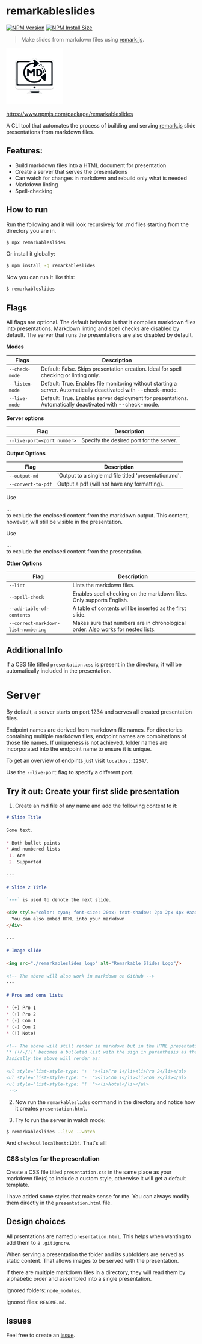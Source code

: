 # remarkableslides

[![NPM Version][npm-version-image]][npm-url]
[![NPM Install Size][npm-install-size-image]][npm-install-size-url]

> Make slides from markdown files using [remark.js](https://github.com/remarkjs/remark).

<img src="https://github.com/anderslatif/remarkableslides/blob/main/remarkableslides_logo.png" alt="remarkableslides logo" width="150"/>

https://www.npmjs.com/package/remarkableslides

A CLI tool that automates the process of building and serving [remark.js](https://github.com/remarkjs/remark) slide presentations from markdown files. 

## Features:

* Build markdown files into a HTML document for presentation
* Create a server that serves the presentations
* Can watch for changes in markdown and rebuild only what is needed
* Markdown linting
* Spell-checking

## How to run

Run the following and it will look recursively for .md files starting from the directory you are in.

```bash
$ npx remarkableslides
```

Or install it globally:

```bash
$ npm install -g remarkableslides
```

Now you can run it like this:

```bash
$ remarkableslides
```

## Flags

All flags are optional. The default behavior is that it compiles markdown files into presentations. Markdown linting and spell checks are disabled by default. The server that runs the presentations are also disabled by default. 


**Modes**

| Flags          | Description                                                                                                   |
|----------------|---------------------------------------------------------------------------------------------------------------|
| `--check-mode` | Default: False. Skips presentation creation. Ideal for spell checking or linting only.                        |
| `--listen-mode`| Default: True. Enables file monitoring without starting a server. Automatically deactivated with --check-mode.|
| `--live-mode`  | Default: True. Enables server deployment for presentations. Automatically deactivated with --check-mode.      |

**Server options**

| Flag                           | Description                           |
|--------------------------------|---------------------------------------|
| `--live-port=<port_number>`    | Specify the desired port for the server.  |


**Output Options**

| Flag                                    | Description                                                             |
|-----------------------------------------|-------------------------------------------------------------------------|
| `--output-md`                           | `Output to a single md file titled 'presentation.md'.                   |
| `--convert-to-pdf`                      | Output a pdf (will not have any formatting).                            |

Use <div class='ignore-output-md'>...</div> to exclude the enclosed content from the markdown output. This content, however, will still be visible in the presentation.

Use <div class='ignore-presentation'>...</div> to exclude the enclosed content from the presentation. 

**Other Options**

| Flag                                     | Description                                                             |
|-----------------------------------------|-------------------------------------------------------------------------|
| `--lint`                                | Lints the markdown files.                                               |
| `--spell-check`                         | Enables spell checking on the markdown files. Only supports English.    |
| `--add-table-of-contents`               | A table of contents will be inserted as the first slide.                |
| `--correct-markdown-list-numbering`     | Makes sure that numbers are in chronological order. Also works for nested lists. |


## Additional Info

If a CSS file titled `presentation.css` is present in the directory, it will be automatically included in the presentation.


# Server

By default, a server starts on port 1234 and serves all created presentation files.

Endpoint names are derived from markdown file names. For directories containing multiple markdown files, endpoint names are combinations of those file names. If uniqueness is not achieved, folder names are incorporated into the endpoint name to ensure it is unique.

To get an overview of endpints just visit `localhost:1234/`.

Use the `--live-port` flag to specify a different port. 


## Try it out: Create your first slide presentation

1. Create an md file of any name and add the following content to it:

```md
# Slide Title

Some text.

* Both bullet points
* And numbered lists 
 1. Are
 2. Supported

---

# Slide 2 Title

`---` is used to denote the next slide. 

<div style="color: cyan; font-size: 20px; text-shadow: 2px 2px 4px #aaa;">
  You can also embed HTML into your markdown
</div>

---

# Image slide

<img src="./remarkableslides_logo" alt="Remarkable Slides Logo"/>

<!-- The above will also work in markdown on Github -->
---

# Pros and cons lists

* (+) Pro 1
* (+) Pro 2
* (-) Con 1
* (-) Con 2
* (!) Note!

<!-- The above will still render in markdown but in the HTML presentation 
'* (+/-/!)' becomes a bulleted list with the sign in paranthesis as the bullet point.
Basically the above will render as:

<ul style="list-style-type: '+ '"><li>Pro 1</li><li>Pro 2</li></ul>
<ul style="list-style-type: '- '"><li>Con 1</li><li>Con 2</li></ul>
<ul style="list-style-type: '! '"><li>Note!</li></ul>
 -->

```

2. Now run the `remarkableslides` command in the directory and notice how it creates `presentation.html`. 

3. Try to run the server in watch mode:

```bash
$ remarkableslides --live --watch
```

And checkout `localhost:1234`. That's all!


### CSS styles for the presentation

Create a CSS file titled `presentation.css` in the same place as your markdown file(s) to include a custom style, otherwise it will get a default template. 

I have added some styles that make sense for me. You can always modify them directly in the `presentation.html` file. 


## Design choices

All prsentations are named `presentation.html`. This helps when wanting to add them to a `.gitignore`.

When serving a presentation the folder and its subfolders are served as static content. That allows images to be served with the presentation. 

If there are multiple markdown files in a directory, they will read them by alphabetic order and assembled into a single presentation.

Ignored folders: `node_modules`. 

Ignored files: `README.md`.


## Issues

Feel free to create an [issue](https://github.com/anderslatif/remarkableslides/issues). 


[npm-version-image]: https://img.shields.io/npm/v/remarkableslides.svg
[npm-url]: https://www.npmjs.com/package/remarkableslides
[npm-install-size-image]: https://packagephobia.com/badge?p=remarkableslides
[npm-install-size-url]: https://packagephobia.com/result?p=remarkableslides
